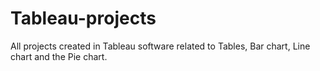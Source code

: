 # Tableau-projects
All projects created in Tableau software related to Tables, Bar chart, Line chart and the Pie chart.
